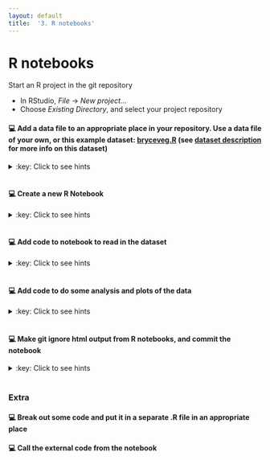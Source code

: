 ```yaml
---
layout: default
title:  '3. R notebooks'
---
```


# <a name="begin"></a> R notebooks

Start an R project in the git repository
* In RStudio, _File_ -> _New project..._
* Choose _Existing Directory_, and select your project repository

#### :computer: Add a data file to an appropriate place in your repository. Use a data file of your own, or this example dataset: [bryceveg.R](http://ecology.msu.montana.edu/labdsv/R/labs/lab1/bryceveg.R) (see [dataset description](http://www.davidzeleny.net/anadat-r/doku.php/en:data:bryce) for more info on this dataset)
<details markdown="1">
<summary>:key: Click to see hints</summary>
* A suitable location could be e.g. `[your_project]/data/raw/1992-01-01/`
</details>  
<br />

#### :computer: Create a new R Notebook
<details markdown="1">
<summary>:key: Click to see hints</summary>
* File -> ...
</details>  
<br />



#### :computer: Add code to notebook to read in the dataset
<details markdown="1">
<summary>:key: Click to see hints</summary>
* Add this to the notebook:...
</details>  
<br />



#### :computer: Add code to do some analysis and plots of the data
<details markdown="1">
<summary>:key: Click to see hints</summary>
* Add...
</details>  
<br />

#### :computer: Make git ignore html output from R notebooks, and commit the notebook
<details markdown="1">
<summary>:key: Click to see hints</summary>
* Add `*.nb.html` to .gitignore
* Decide if you want to add and commit the dataset file to the repository, or not
* Commit and push
* _You might have noticed that there is support for git in RStudio – check this out and play around with it_
</details>  
<br />


### Extra
#### :computer: Break out some code and put it in a separate .R file in an appropriate place

#### :computer: Call the external code from the notebook


<!-- ## Working with git in SourceTree

#### :computer: Add your project directory to SourceTree
<details markdown="1">
<summary>:key: Click to see hints</summary>

* _Clone / New_ -> _Create New Repository_ tab
	* **Repository Type**: Git
	* **Destination path**: path to your directory (can be selected by using the ... button)
	* Check the _Bookmark this repository_ option
	* **Name**: directory name (or what you want)
* At the next dialog, add your name and email address (preferable the same that you used when you registered your GitHub account)
	* Check the _Use these details for all repositories_ option@
</details>  
<br />

#### :computer: Do an initial commit of your files
<details markdown="1">
<summary>:key: Click to see hints</summary>

* Open your project repository in SourceTree
* On the lefthand panel of your project, select FILE STATUS - Working Copy
* Select the files listed under 'Unstaged files' and click _Stage selected_
* Type an short and informative message in the commit message text field at the bottom, e.g. `Initial commit`
* Hit commit button
* (Expand the BRANCHES tab on the left, and select the master branch to see what was committed)

</details>  
<br />

#### :computer: Edit one of the files, and commit the change
<details markdown="1">
<summary>:key: Click to see hints</summary>
* Select the changed file listed under 'Unstaged files', and view the changes that has been made
* Type an short and informative message in the commit message text field at the bottom, e.g. `Added more information about this or that`
* Hit commit button
* (Expand the Branches tab on the left, and select the master branch to see what was committed)
</details>  
<br />

#### :computer: Add a file to your project that you don't want to commit to git.
For example, this could be a dataset file that you don't want to make public yet, e.g. `my_project/data/raw/2016-11-16/bryceveg.R`. Make git ignore this file.
<details markdown="1">
<summary>:key: Click to see hints</summary>
* Add a file somewhere in your project directory
* Right-click the recently added file (listed under 'Unstaged files'), and select the _Ignore..._ choice.
	* Select an appropriate available option, and click OK
* Notice that a new file _.gitignore_ has appeared. Add and commit that file to your repository.
</details>  
<br />

## Working with a GitHub remote repository

#### :computer: Create a new repository on [GitHub](https://github.com)
<details markdown="1">
<summary>:key: Click to see hints</summary>
* Go to GitHub, and log in to your account
* Click the _Start a project_ or the _New repository_ button
  * Give the the repository the same name as the folder on your computer
    * _You can name it anything you want, but it's usually easier to understand what's going on if they are called the same thing_
  * Add a description if you want to
  * Select _Public_ or _Private_. (If you want to make it Private, what's your reason for this?)
  * Ignore the rest of the choices
  * Click the _Create repository_ button
* Copy the link shown under _Quick setup_ on the next page
![](../images/GH_new_repo_url.png)
* In SourceTree, click _Settings_ (on the top right).
  * then _Remotes_ tab, _Add_ button
  * Check the _Default remote_ choice
  * In _URL / Path_, paste the link that you copied from GitHub
  * Add your GitHub username
* To **push** your local repository state to the remote repository on GitHub, click the _Push_ button in the toolbar at the top
  * Check the _master_ branch choice, and click the _Push_ button
  * Submit username and password in the _Authenticate_ dialog that pops up
  * _You should now see two branch names in the commit history: **master** and **origin/master**_
* Go back to GitHub and check that you can see your repository. (Click the name of the repository at the top, or the _Code_ tab)
	* Also notice that the file you told git to ignore in the previous task is not present in the remote repository
</details>  
<br />

#### :computer: Make a change to your repository locally, e.g. by modifying or adding a file. Commit your changes to both the local and remote repositories
<details markdown="1">
<summary>:key: Click to see hints</summary>
* After changing some file, stage the file as usual.
* Check the _Push changes immediately to origin/master_ choice below the commit message text field, Click the _Commit_ button
</details>  
<br />

#### :computer: Recover an earlier state.
1. Delete one of the files in your repository
2. Commit the change
3. Now try to recover the state before the file was deleted.

_This is a bit tricky..._
<details markdown="1">
<summary>:key: Click to see hints</summary>
* _This can be done in many different ways..._

1. If you want to go back to a previous commit one step back, the easiest way is to
	* Right-click the last commit and select _Reverse commit_

2. Otherwise you can use branches:
	* Check out a new branch (_Branch_ button at the top)
		* Base it on the commit that had the deleted file
		* Name the branch to something useful, e.g. _recover_
		* Check that you get the file back
		* Change something in your repository (e.g. add a space to a file)
			* Note that the two branches have separated.
	* Merge the recover branch with the _master_ branch:
		* Switch back to the **_master_** branch by double-clicking _master_ under BRANCHES
		* Click _Merge_ at the top
		* Select the latest commit on the _recover_ branch, and click OK. _Pray..._

</details>  
<br /> -->
